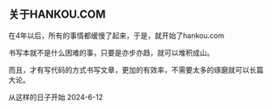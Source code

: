 ## 关于HANKOU.COM
在4年以后，所有的事情都缓慢了起来，于是，就开始了hankou.com

书写本就不是什么困难的事，只要是亦步亦趋，就可以堆积成山。

而且，才有写代码的方式书写文章，更加的有效率，不需要太多的琢磨就可以长篇大论。

从这样的日子开始
2024-6-12
